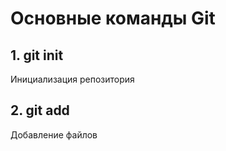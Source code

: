 # Основные команды Git

## 1. git init

Инициализация репозитория 

## 2. git add

Добавление файлов